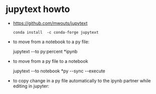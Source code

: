 # jupytext howto

* https://github.com/mwouts/jupytext

  `conda install  -c conda-forge jupytext`

* to move from a notebook to a py file:

   jupytext --to py:percent *ipynb

* to move from a py file to a notebook

  jupytext --to notebook *py  --sync --execute

* to copy change in a py file automatically to the ipynb
  partner while editing in jupyter:



  

